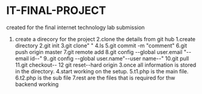 # IT-FINAL-PROJECT
created for the final internet technology lab submission
1. create a direcory for the project 
2.clone the details from git hub
  1.create directory
  2.git init
  3.git clone" "
  4.ls
  5.git commit -m "comment"
  6.git push origin master
  7.git remote add
  8.git config --global user.email "--email id--"
  9..git config --global user.name"--user name--"
  10.git pull
  11.git checkout--<filename>
  12 git reset--hard origin
3.once all information is stored in the directory.
4.start working on the setup.
5.t1.php is the main file.
6.t2.php is the sub file
7.rest are the files that is required for thw backend working

